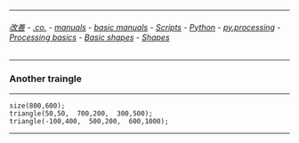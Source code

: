 
---

###### [改善](https://github.com/ttltrk/0C/blob/master/README.MD) - [.co.](https://github.com/ttltrk/PRG/blob/master/CODING.MD) - [manuals](https://github.com/ttltrk/PRG/blob/master/MAN.MD) - [basic manuals](https://github.com/ttltrk/PRG/blob/master/MANUALS.MD) - [Scripts](https://github.com/ttltrk/PRG/blob/master/PY/DOC/SC/SC.MD) - [Python](https://github.com/ttltrk/PRG/blob/master/PY/DOC/OPYM/OPYM.MD) - [py.processing](https://github.com/ttltrk/PRG/blob/master/PY/DOC/OPYM/17/PROC.MD) - [Processing basics](https://github.com/ttltrk/ELSE/blob/master/PRF/CREATIVECODING.MD) - [Basic shapes](https://github.com/ttltrk/ELSE/blob/master/PRF/03/BASICSHAPES.MD) - [Shapes](https://github.com/ttltrk/ELSE/blob/master/PRF/03/03/ADDSHA.MD)

---

### Another traingle

---

```
size(800,600);
triangle(50,50,  700,200,  300,500);
triangle(-100,400,  500,200,  600,1000);
```

---
